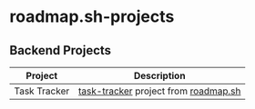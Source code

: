 # roadmap.sh-projects

## Backend Projects
| Project | Description |
| ------- | ----------- |
| Task Tracker | [task-tracker](https://roadmap.sh/projects/task-tracker) project from [roadmap.sh](https://roadmap.sh) |